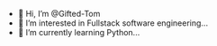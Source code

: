 - 👋 Hi, I’m @Gifted-Tom
- 👀 I’m interested in Fullstack software engineering...
- 🌱 I’m currently learning Python...
<!---
Gifted-Tom/Gifted-Tom is a ✨ special ✨ repository because its `README.md` (this file) appears on your GitHub profile.
You can click the Preview link to take a look at your changes.
--->
